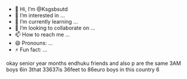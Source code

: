 - 👋 Hi, I’m @Ksgsbsutd
- 👀 I’m interested in ...
- 🌱 I’m currently learning ...
- 💞️ I’m looking to collaborate on ...
- 📫 How to reach me ...
- 😄 Pronouns: ...
- ⚡ Fun fact: ...

<!---
Ksgsbsutd/Ksgsbsutd is a ✨ special ✨ repository because its `README.md` (this file) appears on your GitHub profile.
You can click the Preview link to take a look at your changes.
--->
okay senior year months endhuku friends and also p are the same 3AM boys 6in 3that 33637is 36feet to 86euro boys in this country 6
